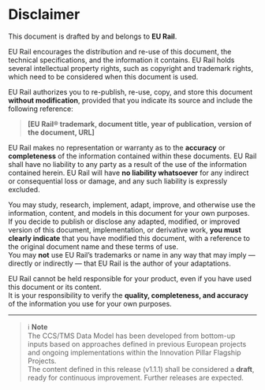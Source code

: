 # Disclaimer

This document is drafted by and belongs to **EU Rail**.

EU Rail encourages the distribution and re-use of this document, the technical specifications, and the information it contains. EU Rail holds several intellectual property rights, such as copyright and trademark rights, which need to be considered when this document is used.

EU Rail authorizes you to re-publish, re-use, copy, and store this document **without modification**, provided that you indicate its source and include the following reference:

> **[EU Rail® trademark, document title, year of publication, version of the document, URL]**

EU Rail makes no representation or warranty as to the **accuracy** or **completeness** of the information contained within these documents. EU Rail shall have no liability to any party as a result of the use of the information contained herein. EU Rail will have **no liability whatsoever** for any indirect or consequential loss or damage, and any such liability is expressly excluded.

You may study, research, implement, adapt, improve, and otherwise use the information, content, and models in this document for your own purposes.  
If you decide to publish or disclose any adapted, modified, or improved version of this document, implementation, or derivative work, **you must clearly indicate** that you have modified this document, with a reference to the original document name and these terms of use.  
You may **not** use EU Rail’s trademarks or name in any way that may imply — directly or indirectly — that EU Rail is the author of your adaptations.

EU Rail cannot be held responsible for your product, even if you have used this document or its content.  
It is your responsibility to verify the **quality, completeness, and accuracy** of the information you use for your own purposes.

---

> ℹ️ **Note**  
> The CCS/TMS Data Model has been developed from bottom-up inputs based on approaches defined in previous European projects and ongoing implementations within the Innovation Pillar Flagship Projects.  
> The content defined in this release (v1.1.1) shall be considered a **draft**, ready for continuous improvement. Further releases are expected.
